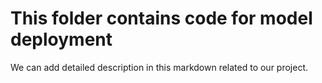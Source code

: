 # This folder contains code for model deployment

We can add detailed description in this markdown related to our project.
